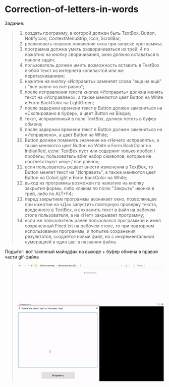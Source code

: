 # Correction-of-letters-in-words
Задание:
>1. создать программу, в которой должен быть TextBox, Button, NotifyIcon, ContextMenuStrip, Icon, ScrollBar;
>2. реализовать плавное появление окна при запуске программы;
>3. программа должна уметь разворачиваться  из трей;
>4 по нажатию на кнопку сворачивания, окно должно оставаться в панели задач;
>5. пользователь должен иметь возможность вставить в TextBox любой текст из интернета копипастой или же перетаскиванием;
>6. нажатие на кнопку «Исправить» заменяет слова "еще на ещё" / "все равно на всё равно";
>7. после исправления текста кнопка «Исправить» должна менять текст на «Исправлено», а также меняются цвет Button на White и Form.BackColor на LightGreen;
>8. после задержки времени текст в Button должен замениться на «Скопировано в буфер», а цвет Button на Bisque;
>9. текст, исправленный в поле TextBox, должен лететь в буфер обмена;
>10. после задержки времени текст в Button должен замениться на «Исправлено», а цвет Button на White;
>11. Button должен поменять значение на «Нечего исправлять», а также меняются цвет Button на White и Form.BackColor на IndianRed, если: TextBox пуст или содержит только пробел / пробелы; пользователь вбил набор символов, которые не соответствуют «еще / все равно»;
>12. если пользователь решает внести изменения в TextBox, то Button меняет текст на "Исправить", а также меняются цвет Button на ColorLight и Form.BackColor на White;
>13. выход из программы возможен по нажатию на кнопку закрытия формы, либо кликом по полю "Закрыть" иконки в трей, либо по ALT+F4;
>14. перед закрытием программы возникает окно, позволяющее при нажатии на «Да» запустить повторную проверку текста, введенного в TextBox, и сохранить текст в файл на рабочем столе пользователя, а на «Нет» закрывает программу;
>15. если же пользователь ранее пользовался программой и имел сохраненный Fixed.txt на рабочем столе, то при повторном использовании программы, и попытке сохранения результатов, создается новый файл, но с инкрементальной нумерацией в один шаг в названии файла.

Подытог: вот такенный майндфак на выходе + буфер обмена в правой части gif-файла
>![](Correction%20of%20letters%20in%20words/Program_output.gif)
